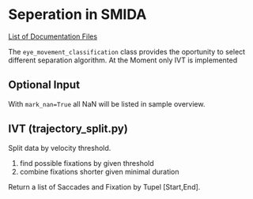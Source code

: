 # Seperation in SMIDA
[List of Documentation Files](menu.md)

The ```eye_movement_classification``` class provides the oportunity to select different separation algorithm.
At the Moment only IVT is implemented

## Optional Input

With ```mark_nan=True``` all NaN will be listed in sample overview.

## IVT (trajectory_split.py)

Split data by velocity threshold.

1. find possible fixations by given threshold
2. combine fixations shorter given minimal duration

Return a list of Saccades and Fixation by Tupel [Start,End].
